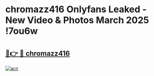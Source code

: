 # chromazz416 Onlyfans Leaked - New Video & Photos March 2025 !7ou6w

# <h2><a href="https://umz6re.iuczelnia.edu.pl?title=chromazz416&ref=7ou6w">🔗👉 🔴 chromazz416</a></h2>

[![acn](https://github.com/user-attachments/assets/0f9c940e-d8b0-45ae-aac7-cd30a18b3e1c)](https://umz6re.iuczelnia.edu.pl?title=chromazz416&ref=7ou6w)


